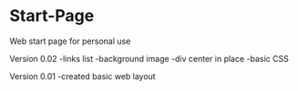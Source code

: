 # Start-Page
Web start page for personal use

Version 0.02
  -links list
  -background image
  -div center in place
  -basic CSS

Version 0.01
  -created basic web layout
